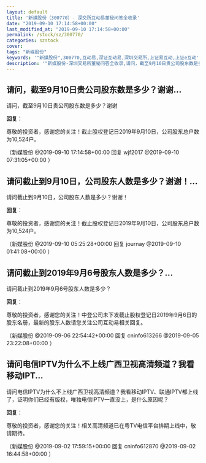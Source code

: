 ```yaml
---
layout: default
title: '新媒股份（300770）- 深交所互动易董秘问答全收录'
date: "2019-09-10 17:14:58+00:00"
last_modified_at: "2019-09-10 17:14:58+00:00"
permalink: /stock/sz/300770/
categories: szstock
cover: 
tags: "新媒股份"
keywords: '"新媒股份",300770,互动易,深证互动易,深圳交易所,上证易互动,上证e互动'
description: '"新媒股份-深圳交易所董秘问答全收录,请问，截至9月10日贵公司股东数是多少？谢谢"'
---
```


## 请问，截至9月10日贵公司股东数是多少？谢谢...

请问，截至9月10日贵公司股东数是多少？谢谢

**回复**：

尊敬的投资者，感谢您的关注！截止股权登记日2019年9月10日，公司股东总户数为10,524户。 

（新媒股份  @2019-09-10 17:14:58+00:00 回复 wjf2017  @2019-09-10 07:31:05+00:00 ）

## 请问截止到9月10日，公司股东人数是多少？谢谢！...

请问截止到9月10日，公司股东人数是多少？谢谢！

**回复**：

尊敬的投资者，感谢您的关注！截止股权登记日2019年9月10日，公司股东总户数为10,524户。 

（新媒股份  @2019-09-10 05:25:28+00:00 回复 journay  @2019-09-10 01:41:08+00:00 ）

## 请问截止到2019年9月6号股东人数是多少？...

请问截止到2019年9月6号股东人数是多少？

**回复**：

尊敬的投资者，感谢您的关注！中登公司未下发截止股权登记日2019年9月6日的股东名册，最新的股东人数请您关注公司互动易相关回复。 

（新媒股份  @2019-09-06 22:54:42+00:00 回复 cninfo613266  @2019-09-05 23:22:08+00:00 ）

## 请问电信IPTV为什么不上线广西卫视高清频道？我看移动IPT...

请问电信IPTV为什么不上线广西卫视高清频道？我看移动IPTV、联通IPTV都上线了，证明你们已经有版权，唯独电信IPTV一直没上，是什么原因呢？

**回复**：

尊敬的投资者，感谢您的关注！相关高清频道已在粤TV电信平台排期上线中，敬请期待。 

（新媒股份  @2019-09-02 17:59:15+00:00 回复 cninfo612870  @2019-09-02 16:44:58+00:00 ）

